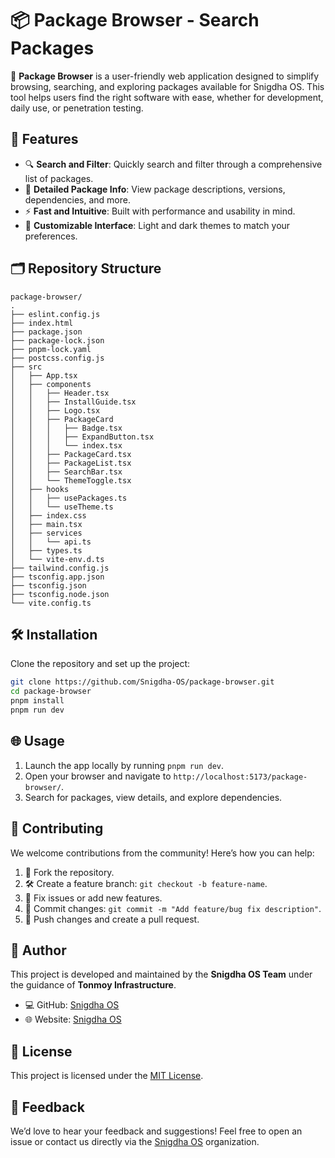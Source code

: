 # 📦 Package Browser - Search Packages 

🚀 **Package Browser** is a user-friendly web application designed to simplify browsing, searching, and exploring packages available for Snigdha OS. This tool helps users find the right software with ease, whether for development, daily use, or penetration testing.  

## 🌟 Features  

- 🔍 **Search and Filter**: Quickly search and filter through a comprehensive list of packages.  
- 📜 **Detailed Package Info**: View package descriptions, versions, dependencies, and more.  
- ⚡ **Fast and Intuitive**: Built with performance and usability in mind.  
- 🎨 **Customizable Interface**: Light and dark themes to match your preferences.  

## 🗂️ Repository Structure  

```
package-browser/  
.
├── eslint.config.js
├── index.html
├── package.json
├── package-lock.json
├── pnpm-lock.yaml
├── postcss.config.js
├── src
│   ├── App.tsx
│   ├── components
│   │   ├── Header.tsx
│   │   ├── InstallGuide.tsx
│   │   ├── Logo.tsx
│   │   ├── PackageCard
│   │   │   ├── Badge.tsx
│   │   │   ├── ExpandButton.tsx
│   │   │   └── index.tsx
│   │   ├── PackageCard.tsx
│   │   ├── PackageList.tsx
│   │   ├── SearchBar.tsx
│   │   └── ThemeToggle.tsx
│   ├── hooks
│   │   ├── usePackages.ts
│   │   └── useTheme.ts
│   ├── index.css
│   ├── main.tsx
│   ├── services
│   │   └── api.ts
│   ├── types.ts
│   └── vite-env.d.ts
├── tailwind.config.js
├── tsconfig.app.json
├── tsconfig.json
├── tsconfig.node.json
└── vite.config.ts
```  

## 🛠️ Installation  

Clone the repository and set up the project:  
```bash  
git clone https://github.com/Snigdha-OS/package-browser.git  
cd package-browser  
pnpm install  
pnpm run dev  
```  

## 🌐 Usage  

1. Launch the app locally by running `pnpm run dev`.  
2. Open your browser and navigate to `http://localhost:5173/package-browser/`.  
3. Search for packages, view details, and explore dependencies.  

## 🤝 Contributing  

We welcome contributions from the community! Here’s how you can help:  

1. 🍴 Fork the repository.  
2. 🛠️ Create a feature branch: `git checkout -b feature-name`.  
3. 🐛 Fix issues or add new features.  
4. 📝 Commit changes: `git commit -m "Add feature/bug fix description"`.  
5. 🔄 Push changes and create a pull request.  

## 👤 Author  

This project is developed and maintained by the **Snigdha OS Team** under the guidance of **Tonmoy Infrastructure**.  

- 💻 GitHub: [Snigdha OS](https://github.com/Snigdha-OS)  
- 🌐 Website: [Snigdha OS](https://snigdha-os.github.io)  

## 📃 License  

This project is licensed under the [MIT License](LICENSE).  

## 💬 Feedback  

We’d love to hear your feedback and suggestions! Feel free to open an issue or contact us directly via the [Snigdha OS](https://github.com/Snigdha-OS) organization.  